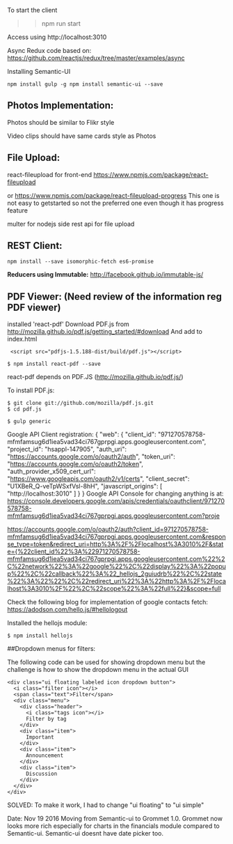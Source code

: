 

To start the client
>> npm run start

Access using http://localhost:3010

Async Redux code based on:
https://github.com/reactjs/redux/tree/master/examples/async

Installing Semantic-UI

`npm install gulp -g
npm install semantic-ui --save`

**Photos Implementation:**
----------------------
Photos should be similar to Flikr style

Video clips should have same cards style as Photos


**File Upload:**
------------


react-fileupload for front-end
https://www.npmjs.com/package/react-fileupload

or
https://www.npmjs.com/package/react-fileupload-progress
This one is not easy to getstarted so not the preferred one even though it has progress feature


multer for nodejs side rest api for file upload

REST Client:
-----------
```
npm install --save isomorphic-fetch es6-promise
```

**Reducers using Immutable:**
http://facebook.github.io/immutable-js/


PDF Viewer: (Need review of the information reg PDF viewer)
-----------------------------------------------------------
installed 'react-pdf'
Download PDF.js from http://mozilla.github.io/pdf.js/getting_started/#download 
And add to index.html 
```
 <script src="pdfjs-1.5.188-dist/build/pdf.js"></script>
```
 

```
$ npm install react-pdf --save
```
react-pdf depends on PDF.JS (http://mozilla.github.io/pdf.js/)

To install PDF.js:
```
$ git clone git://github.com/mozilla/pdf.js.git
$ cd pdf.js

$ gulp generic

```

Google API Client registration:
{
  "web": {
    "client_id": "971270578758-mfmfamsug6d1iea5vad34ci767gprpgi.apps.googleusercontent.com",
    "project_id": "hsappl-147905",
    "auth_uri": "https://accounts.google.com/o/oauth2/auth",
    "token_uri": "https://accounts.google.com/o/oauth2/token",
    "auth_provider_x509_cert_url": "https://www.googleapis.com/oauth2/v1/certs",
    "client_secret": "U1XBeR_Q-veTpWSxfVsl-8hH",
    "javascript_origins": [
      "http://localhost:3010"
    ]
  }
}
Google API Console for changing anything is at:
https://console.developers.google.com/apis/credentials/oauthclient/971270578758-mfmfamsug6d1iea5vad34ci767gprpgi.apps.googleusercontent.com?proje


https://accounts.google.com/o/oauth2/auth?client_id=971270578758-mfmfamsug6d1iea5vad34ci767gprpgi.apps.googleusercontent.com&response_type=token&redirect_uri=http%3A%2F%2Flocalhost%3A3010%2F&state={%22client_id%22%3A%22971270578758-mfmfamsug6d1iea5vad34ci767gprpgi.apps.googleusercontent.com%22%2C%22network%22%3A%22google%22%2C%22display%22%3A%22popup%22%2C%22callback%22%3A%22_hellojs_2guiudrb%22%2C%22state%22%3A%22%22%2C%22redirect_uri%22%3A%22http%3A%2F%2Flocalhost%3A3010%2F%22%2C%22scope%22%3A%22full%22}&scope=full






Check the following blog for implementation of google contacts fetch:
https://adodson.com/hello.js/#hellologout

Installed the hellojs module:
```
$ npm install hellojs
```


##Dropdown menus for filters:

The following code can be used for showing dropdown menu but the challenge is how to show the dropdown menu in the actual GUI
```
<div class="ui floating labeled icon dropdown button">
  <i class="filter icon"></i>
  <span class="text">Filter</span>
  <div class="menu">
    <div class="header">
      <i class="tags icon"></i>
      Filter by tag
    </div>
    <div class="item">
      Important
    </div>
    <div class="item">
      Announcement
    </div>
    <div class="item">
      Discussion
    </div>
  </div>
</div>
```

SOLVED: To make it work, I had to change "ui floating"  to "ui simple"

Date: Nov 19 2016
Moving from Semantic-ui to Grommet 1.0.
Grommet now looks more rich especially for charts in the financials module compared to Semantic-ui.
Semantic-ui doesnt have date picker too.

